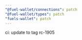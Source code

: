 ```yaml
---
"@fuel-wallet/connections": patch
"@fuel-wallet/types": patch
"fuels-wallet": patch
---
```


ci: update to tag rc-1905
